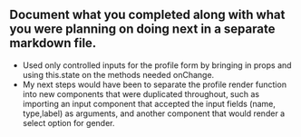 ## Document what you completed along with what you were planning on doing next in a separate markdown file.

- Used only controlled inputs for the profile form by bringing in props and using this.state on the methods needed onChange.
- My next steps would have been to separate the profile render function into new components that were duplicated throughout, such as importing an input component that accepted the input fields (name, type,label) as arguments, and another component that would render a select option for gender.
